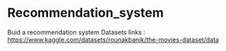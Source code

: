 # Recommendation_system
Buid a recommendation system
Datasets links : https://www.kaggle.com/datasets/rounakbanik/the-movies-dataset/data
